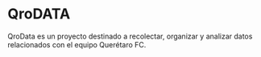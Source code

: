 # QroDATA
QroData es un proyecto destinado a recolectar, organizar y analizar datos relacionados con el equipo Querétaro FC.
